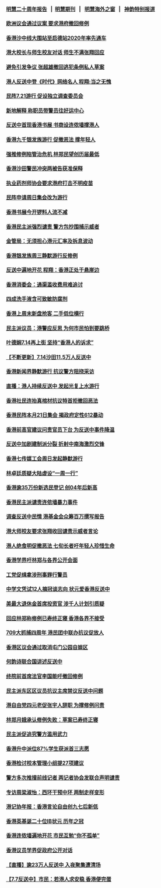 #### [明慧二十周年报告](https://github.com/gfw-breaker/mh-reports/blob/master/README.md?t=07192201) &nbsp;&nbsp;|&nbsp;&nbsp;[明慧期刊](https://github.com/gfw-breaker/mh-qikan) &nbsp;&nbsp;|&nbsp;&nbsp; [明慧海外之窗](https://github.com/gfw-breaker/mh-news/blob/master/README.md?t=07192201) &nbsp;&nbsp;|&nbsp;&nbsp; [神韵特别报道](https://github.com/gfw-breaker/mh-news/blob/master/shenyun.md?t=07192201) 

#### [欧洲议会通过议案 要求港府撤回修例](../pages/nsc415/n11394258.md?t=07192201) 

#### [香港沙中线大围站至启德站2020年率先通车](../pages/nsc415/n11394268.md?t=07192201) 

#### [港大校长与师生校友对话 师生不满张翔回应](../pages/nsc415/n11394242.md?t=07192201) 

#### [避免引发争议 张超雄撤回逃犯条例私人草案](../pages/nsc415/n11394230.md?t=07192201) 

#### [港人反送中登《时代》网络名人 程翔:当之无愧](../pages/nsc415/n11391516.md?t=07192201) 

#### [民阵7.21游行 促设独立调查委员会](../pages/nsc415/n11391499.md?t=07192201) 

#### [新地解释 称职员带警员往好运中心](../pages/nsc415/n11391483.md?t=07192201) 

#### [反送中首现香港书展 书商设连侬墙撑港人](../pages/nsc415/n11391386.md?t=07192201) 

#### [香港九千银发族游行 促撤恶法 撑年轻人](../pages/nsc415/n11391448.md?t=07192201) 

#### [强推修例陷管治危机 林郑民望创历届最低](../pages/nsc415/n11389214.md?t=07192201) 

#### [香港沙田警民冲突两被告获准保释](../pages/nsc415/n11389321.md?t=07192201) 

#### [执业药剂师协会要求港府打击不明疫苗](../pages/nsc415/n11389313.md?t=07192201) 

#### [民阵申请周日集会改为游行](../pages/nsc415/n11389284.md?t=07192201) 

#### [香港书展今开锣料人流不减](../pages/nsc415/n11389281.md?t=07192201) 

#### [香港民主派强烈谴责 警方包抄围捕示威者](../pages/nsc415/n11386764.md?t=07192201) 

#### [金管局：无须担心港元汇率及拆息波动](../pages/nsc415/n11386838.md?t=07192201) 

#### [香港银发族周三静默游行反修例](../pages/nsc415/n11386834.md?t=07192201) 

#### [反送中遍地开花 程翔：香港正处于悬崖边](../pages/nsc415/n11386740.md?t=07192201) 

#### [香港消委会：通渠滥收费用难追讨](../pages/nsc415/n11386817.md?t=07192201) 

#### [四成洗手液含可致敏防腐剂](../pages/nsc415/n11386785.md?t=07192201) 

#### [香港上周末新盘抢客 二手低位横行](../pages/nsc415/n11384862.md?t=07192201) 

#### [民主派议员：港警应反思 为何市民怕到要跳桥](../pages/nsc415/n11383938.md?t=07192201) 

#### [叶德娴7.14再上街 坚持“香港人的诉求”](../pages/nsc415/n11383931.md?t=07192201) 

#### [【不断更新】7.14沙田11.5万人反送中](../pages/nsc415/n11383655.md?t=07192201) 

#### [香港新闻界静默游行 抗议警方阻挠采访](../pages/nsc415/n11383634.md?t=07192201) 

#### [直播：港人持续反送中 发起光复上水游行](../pages/nsc415/n11382577.md?t=07192201) 

#### [香港社民连抬真棺材抗议特首拒撤回恶法](../pages/nsc415/n11380988.md?t=07192201) 

#### [香港民阵本月21日集会 揭政府定性612暴动](../pages/nsc415/n11380922.md?t=07192201) 

#### [香港前高官建议问责官员下台 为反送中事件降温](../pages/nsc415/n11380909.md?t=07192201) 

#### [反送中加剧建制派分裂 折射中南海激烈交锋](../pages/nsc415/n11379563.md?t=07192201) 

#### [香港七传媒工会周日发起静默游行](../pages/nsc415/n11379663.md?t=07192201) 

#### [林卓廷质疑大陆虚设“一周一行”](../pages/nsc415/n11379636.md?t=07192201) 

#### [香港逾35万份新选民登记 创04年后新高](../pages/nsc415/n11379644.md?t=07192201) 

#### [香港民主派谴责连侬墙暴力事件](../pages/nsc415/n11379585.md?t=07192201) 

#### [调查反送中民情 港基金会众筹百万撰写报告](../pages/nsc415/n11377136.md?t=07192201) 

#### [港大师校友要求张翔收回谴责示威者言论](../pages/nsc415/n11377186.md?t=07192201) 

#### [港人绝食明促撤恶法 七旬长者吁年轻人珍惜生命](../pages/nsc415/n11377179.md?t=07192201) 

#### [香港学界吁林郑与各界公开会面](../pages/nsc415/n11377167.md?t=07192201) 

#### [工党促缉拿涉刑事罪行警员](../pages/nsc415/n11377168.md?t=07192201) 

#### [中学文凭试12人摘冠谈志向 状元爱香港反送中](../pages/nsc415/n11377080.md?t=07192201) 

#### [美最大退休金首席投资官 涉千人计划引质疑](../pages/nsc415/n11376171.md?t=07192201) 

#### [回应林郑称修例已寿终正寝 香港各界不接受](../pages/nsc415/n11375157.md?t=07192201) 

#### [709大抓捕四周年 港民团中联办抗议促放人](../pages/nsc415/n11375065.md?t=07192201) 

#### [香港区议会通过取消屯门公园自娱区](../pages/nsc415/n11375111.md?t=07192201) 

#### [何韵诗联合国讲述反送中](../pages/nsc415/n11375081.md?t=07192201) 

#### [终院前首席法官李国能吁撤回修例](../pages/nsc415/n11375068.md?t=07192201) 

#### [民主派东区区议员抗议主席禁议反送中问题](../pages/nsc415/n11375049.md?t=07192201) 

#### [港自由党四元老促张宇人辞职 为撑修例问责](../pages/nsc415/n11372820.md?t=07192201) 

#### [林郑月娥承认修例失败：草案已寿终正寝](../pages/nsc415/n11372907.md?t=07192201) 

#### [民主派促追究警方滥用武力](../pages/nsc415/n11372894.md?t=07192201) 

#### [香港升中派位87%学生获派首三志愿](../pages/nsc415/n11372883.md?t=07192201) 

#### [香港检讨校本管理小组提27项建议](../pages/nsc415/n11372871.md?t=07192201) 

#### [警方多次推撞前线记者 两记者协会发联合声明谴责](../pages/nsc415/n11372858.md?t=07192201) 

#### [专访周梁淑怡：西环干预中环 两制走样变形](../pages/nsc415/n11372846.md?t=07192201) 

#### [港记协年报：香港言论自由创九七后新低](../pages/nsc415/n11370692.md?t=07192201) 

#### [香港英基诞二十位IB状元 历年之冠](../pages/nsc415/n11370797.md?t=07192201) 

#### [香港连侬墙遍地开花 市民互勉“你不孤单”](../pages/nsc415/n11370718.md?t=07192201) 

#### [香港议员学界促政府公开对话](../pages/nsc415/n11370691.md?t=07192201) 

#### [【直播】逾23万人反送中 入夜聚集遭清场](../pages/nsc415/n11369475.md?t=07192201) 

#### [【7.7反送中】市民：若港人求安稳 香港便完蛋](../pages/nsc415/n11369855.md?t=07192201) 

